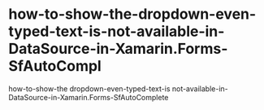 # how-to-show-the-dropdown-even-typed-text-is-not-available-in-DataSource-in-Xamarin.Forms-SfAutoCompl
how-to-show-the dropdown-even-typed-text-is not-available-in-DataSource-in-Xamarin.Forms-SfAutoComplete
